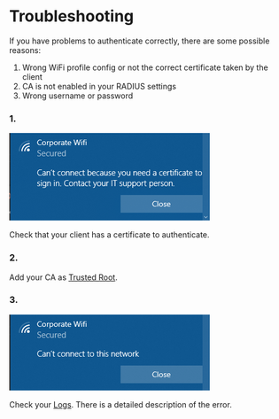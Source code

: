 # Troubleshooting

If you have problems to authenticate correctly, there are some possible reasons: 

1. Wrong WiFi profile config or not the correct certificate taken by the client 
2. CA is not enabled in your RADIUS settings
3. Wrong username or password

### 1.

![](.gitbook/assets/image%20%2828%29.png)

Check that your client has a certificate to authenticate.

### 2.

Add your CA as [Trusted Root](azure/trusted-root.md#to-add-a-trusted-root-profile-for-your-clients).

### 3. 

![](.gitbook/assets/image%20%2831%29.png)

Check your [Logs](portal/log.md#logs). There is a detailed description of the error.


